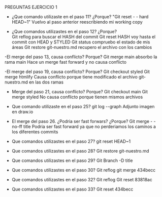 PREGUNTAS EJERCICIO 1
- ¿Que comando utilizaste en el paso 
11? ¿Porque? 
"Git reset - - hard HEAD~1"
Vuelvo al paso anterior reescribiendo mi 
working copy

- ¿Que comandos utilizastes en el paso 
12? ¿Porque?  
Git reflog para buscar el HASH del 
commit
Git reset HASH voy hasta el commit con 
HEAD y STYLED
Git status compruebo el estado de mis 
áreas
Git restore git-nuestro.md recupero el 
archivo con los cambios


-El merge del paso 13, causa conflicto? 
Porque? 
Git merge main absorbo la rama main
Hace un merge fast forward y no causa 
conflicto


-El merge del paso 19, causa conflicto? 
Porque? 
Git checkout styled 
Git merge htmlify
Causa conflicto porque tiene modificado 
el archivo git-nuestro.md en las dos 
ramas
 
- Merge del paso 21, causa conflicto? 
Porque? 
Git checkout main
Git merge styled
No causa conflicto porque tienen mismos 
archivos

- Que comando utilizaste en el 
paso 25?
git log --graph
Adjunto imagen en draw.io

- El merge del paso 26. ¿Podria ser fast 
forwars? ¿Porque?
Git merge - -no-ff title
Podria ser fast forward ya que 
no perderiamos los caminos a los 
diferentes commits

- Que comandos utilizastes en el paso 27?
git reset HEAD~1

- Que comandos utilizastes en el paso 28?
Git restore git-nuestro.md

- Que comandos utilizastes en el paso 29?
Git Branch -D title

- Que comandos utilizastes en el paso 30?
Git reflog
git merge 434becc

- Que comandos utilizastes en el paso 32?
Git reflog
Git reset 83818ac

- Que comandos utilizastes en el paso 33?
Git reset 434becc

